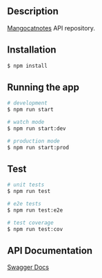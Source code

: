 ## Description

[Mangocatnotes](https://github.com/manuelmtzv/mangocatnotes-web) API repository.

## Installation

```bash
$ npm install
```

## Running the app

```bash
# development
$ npm run start

# watch mode
$ npm run start:dev

# production mode
$ npm run start:prod
```

## Test

```bash
# unit tests
$ npm run test

# e2e tests
$ npm run test:e2e

# test coverage
$ npm run test:cov
```

## API Documentation
[Swagger Docs](mangocatnotes-api.up.railway.app/api)
